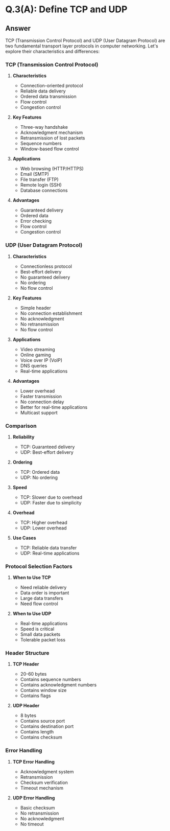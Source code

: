 # Q.3(A): Define TCP and UDP

## Answer

TCP (Transmission Control Protocol) and UDP (User Datagram Protocol) are two fundamental transport layer protocols in computer networking. Let's explore their characteristics and differences:

### TCP (Transmission Control Protocol)

1. **Characteristics**
   - Connection-oriented protocol
   - Reliable data delivery
   - Ordered data transmission
   - Flow control
   - Congestion control

2. **Key Features**
   - Three-way handshake
   - Acknowledgment mechanism
   - Retransmission of lost packets
   - Sequence numbers
   - Window-based flow control

3. **Applications**
   - Web browsing (HTTP/HTTPS)
   - Email (SMTP)
   - File transfer (FTP)
   - Remote login (SSH)
   - Database connections

4. **Advantages**
   - Guaranteed delivery
   - Ordered data
   - Error checking
   - Flow control
   - Congestion control

### UDP (User Datagram Protocol)

1. **Characteristics**
   - Connectionless protocol
   - Best-effort delivery
   - No guaranteed delivery
   - No ordering
   - No flow control

2. **Key Features**
   - Simple header
   - No connection establishment
   - No acknowledgment
   - No retransmission
   - No flow control

3. **Applications**
   - Video streaming
   - Online gaming
   - Voice over IP (VoIP)
   - DNS queries
   - Real-time applications

4. **Advantages**
   - Lower overhead
   - Faster transmission
   - No connection delay
   - Better for real-time applications
   - Multicast support

### Comparison

1. **Reliability**
   - TCP: Guaranteed delivery
   - UDP: Best-effort delivery

2. **Ordering**
   - TCP: Ordered data
   - UDP: No ordering

3. **Speed**
   - TCP: Slower due to overhead
   - UDP: Faster due to simplicity

4. **Overhead**
   - TCP: Higher overhead
   - UDP: Lower overhead

5. **Use Cases**
   - TCP: Reliable data transfer
   - UDP: Real-time applications

### Protocol Selection Factors

1. **When to Use TCP**
   - Need reliable delivery
   - Data order is important
   - Large data transfers
   - Need flow control

2. **When to Use UDP**
   - Real-time applications
   - Speed is critical
   - Small data packets
   - Tolerable packet loss

### Header Structure

1. **TCP Header**
   - 20-60 bytes
   - Contains sequence numbers
   - Contains acknowledgment numbers
   - Contains window size
   - Contains flags

2. **UDP Header**
   - 8 bytes
   - Contains source port
   - Contains destination port
   - Contains length
   - Contains checksum

### Error Handling

1. **TCP Error Handling**
   - Acknowledgment system
   - Retransmission
   - Checksum verification
   - Timeout mechanism

2. **UDP Error Handling**
   - Basic checksum
   - No retransmission
   - No acknowledgment
   - No timeout 